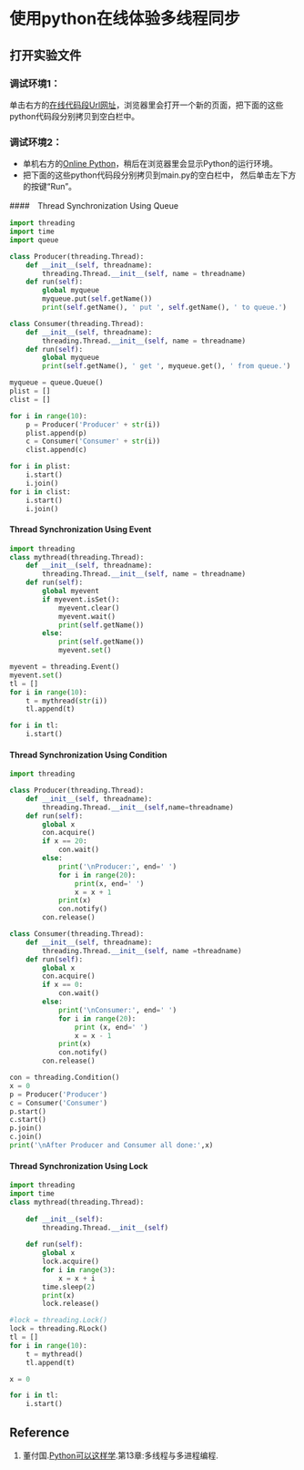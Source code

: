# 使用python在线体验多线程同步

## 打开实验文件

### 调试环境1：
单击右方的[在线代码段Url网址](http://www.pythontutor.com/visualize.html#mode=edit)，浏览器里会打开一个新的页面，把下面的这些python代码段分别拷贝到空白栏中。

### 调试环境2：
- 单机右方的[Online Python](https://www.online-python.com)，稍后在浏览器里会显示Python的运行环境。
- 把下面的这些python代码段分别拷贝到main.py的空白栏中， 然后单击左下方的按键“Run”。


####　Thread Synchronization Using Queue
```python
import threading
import time
import queue

class Producer(threading.Thread):
    def __init__(self, threadname):
        threading.Thread.__init__(self, name = threadname)
    def run(self):
        global myqueue
        myqueue.put(self.getName())
        print(self.getName(), ' put ', self.getName(), ' to queue.')

class Consumer(threading.Thread):
    def __init__(self, threadname):
        threading.Thread.__init__(self, name = threadname)
    def run(self):
        global myqueue        
        print(self.getName(), ' get ', myqueue.get(), ' from queue.')

myqueue = queue.Queue()
plist = []
clist = []

for i in range(10):
    p = Producer('Producer' + str(i))
    plist.append(p)
    c = Consumer('Consumer' + str(i))
    clist.append(c)

for i in plist:
    i.start()
    i.join()
for i in clist:
    i.start()
    i.join()
```

#### Thread Synchronization Using Event
```python
import threading
class mythread(threading.Thread):
    def __init__(self, threadname):
        threading.Thread.__init__(self, name = threadname)
    def run(self):
        global myevent
        if myevent.isSet():
            myevent.clear()
            myevent.wait()
            print(self.getName())
        else:
            print(self.getName())
            myevent.set()

myevent = threading.Event()
myevent.set()
tl = []
for i in range(10):
    t = mythread(str(i))
    tl.append(t)

for i in tl:
    i.start()
```

#### Thread Synchronization Using Condition
```python
import threading

class Producer(threading.Thread):
    def __init__(self, threadname):
        threading.Thread.__init__(self,name=threadname)
    def run(self):
        global x
        con.acquire()
        if x == 20:
            con.wait()
        else:
            print('\nProducer:', end=' ')
            for i in range(20):                
                print(x, end=' ')
                x = x + 1
            print(x)
            con.notify()
        con.release()

class Consumer(threading.Thread):
    def __init__(self, threadname):
        threading.Thread.__init__(self, name =threadname)
    def run(self):
        global x
        con.acquire()
        if x == 0:
            con.wait()
        else:
            print('\nConsumer:', end=' ')
            for i in range(20):                
                print (x, end=' ')
                x = x - 1
            print(x)
            con.notify()
        con.release()

con = threading.Condition()
x = 0
p = Producer('Producer')
c = Consumer('Consumer')
p.start()
c.start()
p.join()
c.join()
print('\nAfter Producer and Consumer all done:',x)
```

#### Thread Synchronization Using Lock
```python
import threading
import time
class mythread(threading.Thread):
    
    def __init__(self):
        threading.Thread.__init__(self)
        
    def run(self):
        global x
        lock.acquire()
        for i in range(3):
            x = x + i
        time.sleep(2)
        print(x)
        lock.release()

#lock = threading.Lock()
lock = threading.RLock()
tl = []
for i in range(10):
    t = mythread()
    tl.append(t)

x = 0

for i in tl:
    i.start()
```

## Reference

1. 董付国.[Python可以这样学](http://product.dangdang.com/24180463.html).第13章:多线程与多进程编程.




